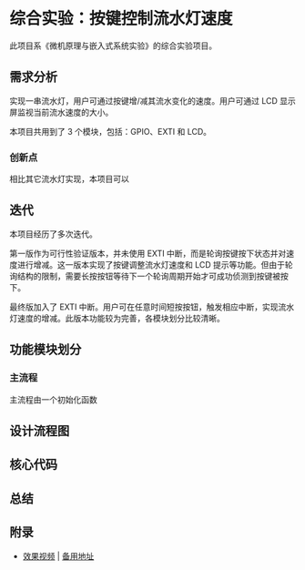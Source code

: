 # 综合实验：按键控制流水灯速度

此项目系《微机原理与嵌入式系统实验》的综合实验项目。



## 需求分析

实现一串流水灯，用户可通过按键增/减其流水变化的速度。用户可通过 LCD 显示屏监视当前流水速度的大小。

本项目共用到了 3 个模块，包括：GPIO、EXTI 和 LCD。



### 创新点

相比其它流水灯实现，本项目可以



## 迭代

本项目经历了多次迭代。

第一版作为可行性验证版本，并未使用 EXTI 中断，而是轮询按键按下状态并对速度进行增减。这一版本实现了按键调整流水灯速度和 LCD 提示等功能。但由于轮询结构的限制，需要长按按钮等待下一个轮询周期开始才可成功侦测到按键被按下。

最终版加入了 EXTI 中断。用户可在任意时间短按按钮，触发相应中断，实现流水灯速度的增减。此版本功能较为完善，各模块划分比较清晰。



## 功能模块划分

### 主流程

主流程由一个初始化函数



## 设计流程图



## 核心代码



## 总结



## 附录

- [效果视频](https://f000.b2.jonbgua.com/file/jonbgua-video/PMES-variable-water-light/20210627_164844.mp4) | [备用地址](https://jonbgua-video.s3.us-west-000.backblazeb2.com/PMES-variable-water-light/20210627_164844.mp4)

